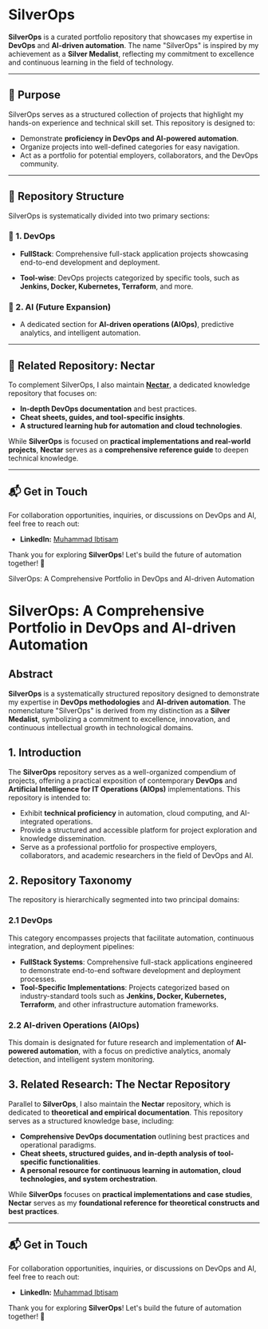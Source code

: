 # SilverOps

**SilverOps** is a curated portfolio repository that showcases my expertise in **DevOps** and **AI-driven automation**. The name "SilverOps" is inspired by my achievement as a **Silver Medalist**, reflecting my commitment to excellence and continuous learning in the field of technology.

---
## 🎯 Purpose
SilverOps serves as a structured collection of projects that highlight my hands-on experience and technical skill set. This repository is designed to:

- Demonstrate **proficiency in DevOps and AI-powered automation**.
- Organize projects into well-defined categories for easy navigation.
- Act as a portfolio for potential employers, collaborators, and the DevOps community.

---
## 📂 Repository Structure
SilverOps is systematically divided into two primary sections:

### 🚀 1. DevOps
   - **FullStack**: Comprehensive full-stack application projects showcasing end-to-end development and deployment.

   - **Tool-wise**: DevOps projects categorized by specific tools, such as **Jenkins, Docker, Kubernetes, Terraform**, and more.

### 🤖 2. AI (Future Expansion)
   - A dedicated section for **AI-driven operations (AIOps)**, predictive analytics, and intelligent automation.

---
## 🔗 Related Repository: Nectar
To complement SilverOps, I also maintain [**Nectar**](https://github.com/ibtisamops/nectar), a dedicated knowledge repository that focuses on:

- **In-depth DevOps documentation** and best practices.
- **Cheat sheets, guides, and tool-specific insights**.
- **A structured learning hub for automation and cloud technologies**.

While **SilverOps** is focused on **practical implementations and real-world projects**, **Nectar** serves as a **comprehensive reference guide** to deepen technical knowledge.

---
## 📬 Get in Touch
For collaboration opportunities, inquiries, or discussions on DevOps and AI, feel free to reach out:

- **LinkedIn:** [Muhammad Ibtisam](https://www.linkedin.com/in/ibtisamops)

Thank you for exploring **SilverOps**! Let's build the future of automation together! 🚀

SilverOps: A Comprehensive Portfolio in DevOps and AI-driven Automation

# SilverOps: A Comprehensive Portfolio in DevOps and AI-driven Automation

## Abstract
**SilverOps** is a systematically structured repository designed to demonstrate my expertise in **DevOps methodologies** and **AI-driven automation**. The nomenclature "SilverOps" is derived from my distinction as a **Silver Medalist**, symbolizing a commitment to excellence, innovation, and continuous intellectual growth in technological domains.

## 1. Introduction
The **SilverOps** repository serves as a well-organized compendium of projects, offering a practical exposition of contemporary **DevOps** and **Artificial Intelligence for IT Operations (AIOps)** implementations. This repository is intended to:
- Exhibit **technical proficiency** in automation, cloud computing, and AI-integrated operations.
- Provide a structured and accessible platform for project exploration and knowledge dissemination.
- Serve as a professional portfolio for prospective employers, collaborators, and academic researchers in the field of DevOps and AI.

## 2. Repository Taxonomy
The repository is hierarchically segmented into two principal domains:

### 2.1 DevOps
This category encompasses projects that facilitate automation, continuous integration, and deployment pipelines:
   - **FullStack Systems**: Comprehensive full-stack applications engineered to demonstrate end-to-end software development and deployment processes.
   - **Tool-Specific Implementations**: Projects categorized based on industry-standard tools such as **Jenkins, Docker, Kubernetes, Terraform**, and other infrastructure automation frameworks.

### 2.2 AI-driven Operations (AIOps) 
This domain is designated for future research and implementation of **AI-powered automation**, with a focus on predictive analytics, anomaly detection, and intelligent system monitoring.

## 3. Related Research: The Nectar Repository
Parallel to **SilverOps**, I also maintain the **Nectar** repository, which is dedicated to **theoretical and empirical documentation**. This repository serves as a structured knowledge base, including:
- **Comprehensive DevOps documentation** outlining best practices and operational paradigms.
- **Cheat sheets, structured guides, and in-depth analysis of tool-specific functionalities**.
- **A personal resource for continuous learning in automation, cloud technologies, and system orchestration**.

While **SilverOps** focuses on **practical implementations and case studies**, **Nectar** serves as my **foundational reference for theoretical constructs and best practices**.

---
## 📬 Get in Touch
For collaboration opportunities, inquiries, or discussions on DevOps and AI, feel free to reach out:

- **LinkedIn:** [Muhammad Ibtisam](https://www.linkedin.com/in/ibtisamops)

Thank you for exploring **SilverOps**! Let's build the future of automation together! 🚀